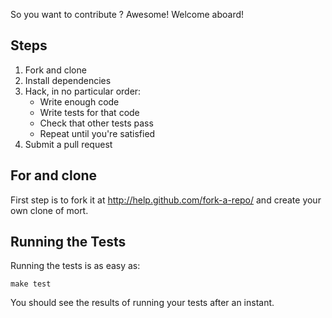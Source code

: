 So you want to contribute ? Awesome! Welcome aboard!

## Steps

1. Fork and clone
2. Install dependencies
3. Hack, in no particular order:
   - Write enough code
   - Write tests for that code
   - Check that other tests pass
   - Repeat until you're satisfied
4. Submit a pull request

## For and clone

First step is to fork it at http://help.github.com/fork-a-repo/ and create your own clone of mort.

## Running the Tests

Running the tests is as easy as:

    make test

You should see the results of running your tests after an instant.


